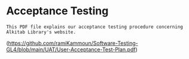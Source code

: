 # Acceptance Testing

````
This PDF file explains our acceptance testing procedure concerning Alkitab Library's website.
````

(https://github.com/ramiKammoun/Software-Testing-GL4/blob/main/UAT/User-Acceptance-Test-Plan.pdf)
